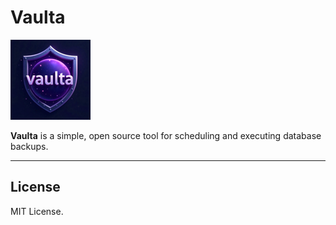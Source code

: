 # Vaulta

![Vaulta][vaultaLogo]

**Vaulta** is a simple, open source tool for scheduling and executing database backups.

---

## License

MIT License.

[vaultaLogo]: ./assets/png/vaulta_128px.png
